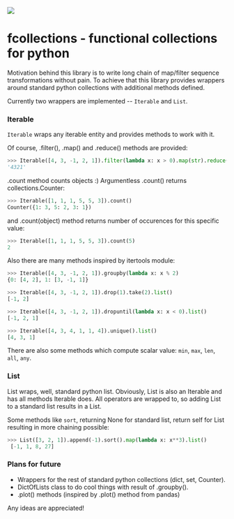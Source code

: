 [<img src="https://travis-ci.org/altimin/fcollections.svg?branch=master"/>](https://travis-ci.org/altimin/fcollections)


# fcollections - functional collections for python

Motivation behind this library is to write long chain of map/filter sequence transformations without pain. To achieve that this library provides wrappers around standard python collections with additional methods defined.

Currently two wrappers are implemented -- `Iterable` and `List`.

### Iterable

`Iterable` wraps any iterable entity and provides methods to work with it.

Of course, .filter(), .map() and .reduce() methods are provided:

```python
>>> Iterable([4, 3, -1, 2, 1]).filter(lambda x: x > 0).map(str).reduce(str.__add__)
'4321'
```

.count method counts objects :) Argumentless .count() returns collections.Counter:
```python
>>> Iterable([1, 1, 1, 5, 5, 3]).count()
Counter({1: 3, 5: 2, 3: 1})
```
and .count(object) method returns number of occurences for this specific value:
```python
>>> Iterable([1, 1, 1, 5, 5, 3]).count(5)
2
```

Also there are many methods inspired by itertools module:

```python
>>> Iterable([4, 3, -1, 2, 1]).groupby(lambda x: x % 2)
{0: [4, 2], 1: [3, -1, 1]}
```

```python
>>> Iterable([4, 3, -1, 2, 1]).drop(1).take(2).list()
[-1, 2]
```

```python
>>> Iterable([4, 3, -1, 2, 1]).dropuntil(lambda x: x < 0).list()
[-1, 2, 1]
```

```python
>>> Iterable([4, 3, 4, 1, 1, 4]).unique().list()
[4, 3, 1]
```

There are also some methods which compute scalar value: `min`, `max`, `len`, `all`, `any`.

### List

List wraps, well, standard python list. Obviously, List is also an Iterable and has all methods Iterable does. All operators are wrapped to, so adding List to a standard list results in a List.

Some methods like `sort`, returning None for standard list, return self for List resulting in more chaining possible:

```python
>>> List([3, 2, 1]).append(-1).sort().map(lambda x: x**3).list()
 [-1, 1, 8, 27]
```

### Plans for future
* Wrappers for the rest of standard python collections (dict, set, Counter).
* DictOfLists class to do cool things with result of .groupby().
* .plot() methods (inspired by .plot() method from pandas)

Any ideas are appreciated!
